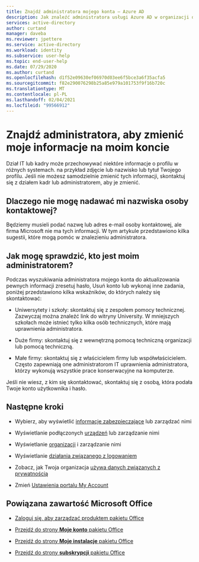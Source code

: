 ```yaml
---
title: Znajdź administratora mojego konta — Azure AD
description: Jak znaleźć administratora usługi Azure AD w organizacji dla użytkowników mojego konta
services: active-directory
author: curtand
manager: daveba
ms.reviewer: jpettere
ms.service: active-directory
ms.workload: identity
ms.subservice: user-help
ms.topic: end-user-help
ms.date: 07/29/2020
ms.author: curtand
ms.openlocfilehash: d1f52e09630ef06970d03ee6f5bce3a6f35acfa5
ms.sourcegitcommit: f82e290076298b25a85e979a101753f9f16b720c
ms.translationtype: MT
ms.contentlocale: pl-PL
ms.lasthandoff: 02/04/2021
ms.locfileid: "99566912"
---
```

# <a name="find-an-administrator-to-change-my-information-in-my-account"></a>Znajdź administratora, aby zmienić moje informacje na moim koncie

Dział IT lub kadry może przechowywać niektóre informacje o profilu w różnych systemach. na przykład zdjęcie lub nazwisko lub tytuł Twojego profilu. Jeśli nie możesz samodzielnie zmienić tych informacji, skontaktuj się z działem kadr lub administratorem, aby je zmienić.

## <a name="why-cant-you-just-give-me-the-name-of-who-to-contact"></a>Dlaczego nie mogę nadawać mi nazwiska osoby kontaktowej?

Będziemy musieli podać nazwę lub adres e-mail osoby kontaktowej, ale firma Microsoft nie ma tych informacji. W tym artykule przedstawiono kilka sugestii, które mogą pomóc w znalezieniu administratora.

## <a name="how-do-i-find-out-who-my-admin-is"></a>Jak mogę sprawdzić, kto jest moim administratorem?

Podczas wyszukiwania administratora mojego konta do aktualizowania pewnych informacji zresetuj hasło, Usuń konto lub wykonaj inne zadania, poniżej przedstawiono kilka wskaźników, do których należy się skontaktować:

- Uniwersytety i szkoły: skontaktuj się z zespołem pomocy technicznej. Zazwyczaj można znaleźć link do witryny University. W mniejszych szkołach może istnieć tylko kilka osób technicznych, które mają uprawnienia administratora.

- Duże firmy: skontaktuj się z wewnętrzną pomocą techniczną organizacji lub pomocą techniczną.

- Małe firmy: skontaktuj się z właścicielem firmy lub współwłaścicielem. Często zapewniają one administratorom IT uprawnienia administratora, którzy wykonują wszystkie prace konserwacyjne na komputerze.

Jeśli nie wiesz, z kim się skontaktować, skontaktuj się z osobą, która podała Twoje konto użytkownika i hasło.

## <a name="next-steps"></a>Następne kroki

- Wybierz, aby wyświetlić [informacje zabezpieczające](./security-info-setup-signin.md) lub zarządzać nimi

- Wyświetlanie podłączonych [urządzeń](my-account-portal-devices-page.md) lub zarządzanie nimi

- Wyświetlanie [organizacji](my-account-portal-organizations-page.md) i zarządzanie nimi

- Wyświetlanie [działania związanego z logowaniem](my-account-portal-sign-ins-page.md)

- Zobacz, jak Twoja organizacja [używa danych związanych z prywatnością](my-account-portal-privacy-page.md)

- Zmień [Ustawienia portalu My Account](my-account-portal-settings.md)

## <a name="related-microsoft-office-content"></a>Powiązana zawartość Microsoft Office

- [Zaloguj się, aby zarządzać produktem pakietu Office](https://support.office.com/article/sign-in-to-manage-your-office-product-959ac957-8d37-4ae4-b1b6-d6e4874e013f)

- [Przejdź do strony **Moje konto** pakietu Office](https://portal.office.com/account/)

- [Przejdź do strony **Moje instalacje** pakietu Office](https://portal.office.com/account/#installs)

- [Przejdź do strony **subskrypcji** pakietu Office](https://portal.office.com/account/#subscriptions)
